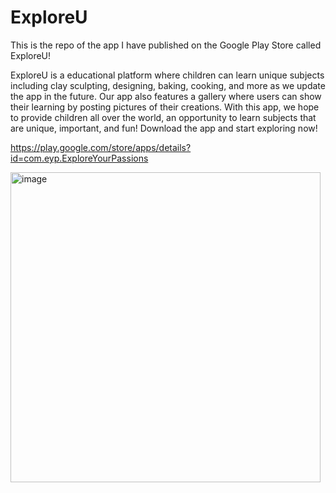 # ExploreU
This is the repo of the app I have published on the Google Play Store called ExploreU!

ExploreU is a educational platform where children can learn unique subjects including clay sculpting, designing, baking, cooking, and more as we update the app in the future. Our app also features a gallery where users can show their learning by posting pictures of their creations. With this app, we hope to provide children all over the world, an opportunity to learn subjects that are unique, important, and fun! Download the app and start exploring now!

https://play.google.com/store/apps/details?id=com.eyp.ExploreYourPassions


<img width="496" alt="image" src="https://github.com/aru-g2004/ExploreU/assets/79277193/475be16e-db26-4706-a881-94c0fc933f69">
